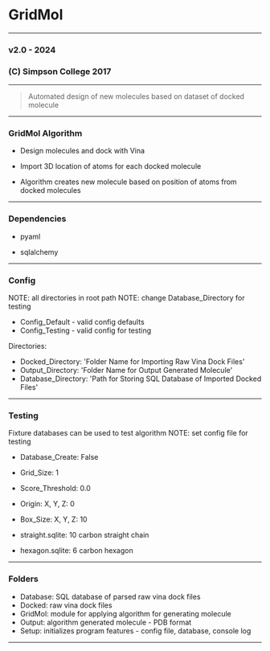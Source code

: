 # GridMol
- - - -
### v2.0 - 2024
### (C) Simpson College 2017
- - - -
> Automated design of new molecules based on dataset of docked molecule
- - - -

### GridMol Algorithm ###

* Design molecules and dock with Vina

* Import 3D location of atoms for each docked molecule

* Algorithm creates new molecule based on position of atoms from docked molecules

- - - -

### Dependencies ###

* pyaml

* sqlalchemy
- - - -

### Config ###

NOTE: all directories in root path
NOTE: change Database_Directory for testing 
* Config_Default - valid config defaults
* Config_Testing - valid config for testing

Directories:
* Docked_Directory: 'Folder Name for Importing Raw Vina Dock Files'
* Output_Directory: 'Folder Name for Output Generated Molecule'
* Database_Directory: 'Path for Storing SQL Database of Imported Docked Files'

- - - -

### Testing ###

Fixture databases can be used to test algorithm
NOTE: set config file for testing
* Database_Create: False
* Grid_Size: 1
* Score_Threshold: 0.0
* Origin: X, Y, Z: 0
* Box_Size: X, Y, Z: 10

* straight.sqlite: 10 carbon straight chain
* hexagon.sqlite: 6 carbon hexagon

- - - -

### Folders ###

* Database: SQL database of parsed raw vina dock files
* Docked: raw vina dock files
* GridMol: module for applying algorithm for generating molecule
* Output: algorithm generated molecule - PDB format
* Setup: initializes program features - config file, database, console log

- - - -


